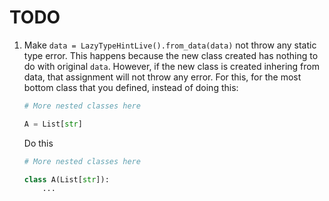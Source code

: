 # TODO

1. Make `data = LazyTypeHintLive().from_data(data)` not throw any static type error. This
   happens because the new class created has nothing to do with original `data`. However,
   if the new class is created inhering from data, that assignment will not throw any
   error. For this, for the most bottom class that you defined, instead of doing this:

   ```py
   # More nested classes here

   A = List[str]
   ```

   Do this
    
    ```py
    # More nested classes here

    class A(List[str]):
        ...
    ```